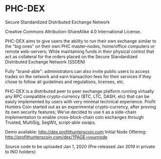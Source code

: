 # PHC-DEX
Secure Standardized Distributed Exchange Network

Creative Commons Attribution-ShareAlike 4.0 International License.

PHC-DEX aims to give users the ability to run their own exchange similar to the "big ones" on their own PHC master-nodes, home/office computers or remote web-servers; While maintaining funds in their physical control that act as collateral for the orders placed on the Secure Standardized Distributed Exchange Network (SSDEN)

Fully "brand-able": administrators can also invite public users to access trades on the network and earn transaction fees for their services if they chose to follow all guidelines and regulations, licenses, etc.

PHC-DEX is a distributed peer to peer exchange platform running virtually any RPC compatible crypto-currency (BTC, LTC, DASH, etc) that can be easily implemented by users with very minimal technical experience. Profit Hunters Coin started out as an experimental crypto-currency, after proving its own security features; We’ve decided to use it as a side-chain implementation to enable cross-block-chain coin exchanges through Trusted, MultiSig, SegWit, script-able swaps.

Demo available: http://dex.profithunterscoin.com
Initial Node Offering: http://profithunterscoin.com/dex/?PAGE=yournode

Source code to be uploaded Jan 1, 2020 (Pre-released Jan 2019 in private to INO holders)
